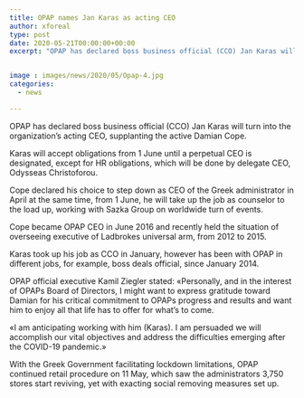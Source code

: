 ```yaml
---
title: OPAP names Jan Karas as acting CEO
author: xforeal 
type: post
date: 2020-05-21T00:00:00+00:00
excerpt: "OPAP has declared boss business official (CCO) Jan Karas will turn into the organization's acting CEO, supplanting the active Damian Cope "


image : images/news/2020/05/Opap-4.jpg
categories:
  - news

---
```

OPAP has declared boss business official (CCO) Jan Karas will turn into the organization&#8217;s acting CEO, supplanting the active Damian Cope. 

Karas will accept obligations from 1 June until a perpetual CEO is designated, except for HR obligations, which will be done by delegate CEO, Odysseas Christoforou. 

Cope declared his choice to step down as CEO of the Greek administrator in April at the same time, from 1 June, he will take up the job as counselor to the load up, working with Sazka Group on worldwide turn of events. 

Cope became OPAP CEO in June 2016 and recently held the situation of overseeing executive of Ladbrokes universal arm, from 2012 to 2015. 

Karas took up his job as CCO in January, however has been with OPAP in different jobs, for example, boss deals official, since January 2014. 

OPAP official executive Kamil Ziegler stated: &#171;Personally, and in the interest of OPAPs Board of Directors, I might want to express gratitude toward Damian for his critical commitment to OPAPs progress and results and want him to enjoy all that life has to offer for what&#8217;s to come. 

&#171;I am anticipating working with him (Karas). I am persuaded we will accomplish our vital objectives and address the difficulties emerging after the COVID-19 pandemic.&#187; 

With the Greek Government facilitating lockdown limitations, OPAP continued retail procedure on 11 May, which saw the administrators 3,750 stores start reviving, yet with exacting social removing measures set up.